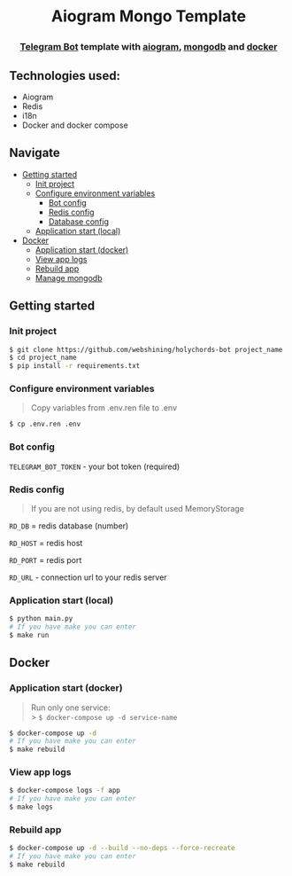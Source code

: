 # <p align="center">Aiogram Mongo Template</p>

### <p align="center"><a href="https://core.telegram.org/bots/api">Telegram Bot</a> template with <a href="https://docs.aiogram.dev/en/dev-3.x/">aiogram</a>, <a href="https://www.mongodb.com/">mongodb</a> and <a href="https://www.docker.com/">docker</a></p>

## Technologies used:

- Aiogram
- Redis
- i18n
- Docker and docker compose

## Navigate

- [Getting started](#getting-started)
  - [Init project](#init-project)
  - [Configure environment variables](#configure-environment-variables)
    - [Bot config](#bot-config)
    - [Redis config](#redis-config)
    - [Database config](#database-config)
  - [Application start (local)](#application-start-local)
- [Docker](#docker)
  - [Application start (docker)](#application-start-docker)
  - [View app logs](#view-app-logs)
  - [Rebuild app](#rebuild-app)
  - [Manage mongodb](#manage-mongodb)

## Getting started

### Init project

```bash
$ git clone https://github.com/webshining/holychords-bot project_name
$ cd project_name
$ pip install -r requirements.txt
```

### Configure environment variables

> Copy variables from .env.ren file to .env

```bash
$ cp .env.ren .env
```

### Bot config

`TELEGRAM_BOT_TOKEN` - your bot token (required)

### Redis config

> If you are not using redis, by default used MemoryStorage

`RD_DB` = redis database (number)

`RD_HOST` = redis host

`RD_PORT` = redis port

`RD_URL` - connection url to your redis server

### Application start (local)

```bash
$ python main.py
# If you have make you can enter
$ make run
```

## Docker

### Application start (docker)

> Run only one service:<br> > `$ docker-compose up -d service-name`

```bash
$ docker-compose up -d
# If you have make you can enter
$ make rebuild
```

### View app logs

```bash
$ docker-compose logs -f app
# If you have make you can enter
$ make logs
```

### Rebuild app

```bash
$ docker-compose up -d --build --no-deps --force-recreate
# If you have make you can enter
$ make rebuild
```
